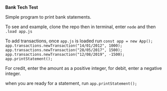 **Bank Tech Test**

Simple program to print bank statements.

To see and example, clone the repo then in terminal, enter `node` and then `.load app.js`

To add transactions, once `app.js` is loaded run
`const app = new App();
app.transactions.newTransaction("14/01/2012", 1000);
app.transactions.newTransaction("28/05/2017", 1500);
app.transactions.newTransaction("12/08/2019", -1500);
app.printStatement();`

For credit, enter the amount as a positive integer, for debit, enter a negative integer.

when you are ready for a statement, run `app.printStatement();`
